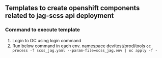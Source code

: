 ## Templates to create openshift components related to jag-scss api deployment

### Command to execute template
1) Login to OC using login command
2) Run below command in each env. namespace dev/test/prod/tools
   ``oc process -f scss_jag.yaml --param-file=scss_jag.env | oc apply -f -``


